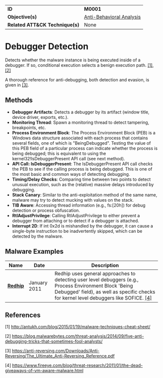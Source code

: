 |||
|---------|------------------------|
|**ID**|**M0001**|
|**Objective(s)**|[Anti-Behavioral Analysis](https://github.com/MBCProject/mbc-markdown/tree/master/anti-behavioral-analysis)|
|**Related ATT&CK Technique(s)**|None|


Debugger Detection
==================
Detects whether the malware instance is being executed inside of a debugger. If so, conditional execution selects a benign execution path. [[1]](#1), [[2]](#2)

A thorough reference for anti-debugging, both detection and evasion, is given in [[3]](#3).

Methods
-------
* **Debugger Artifacts**: Detects a debugger by its artifact (window title, device driver, exports, etc.).
* **Monitoring Thread**: Spawn a monitoring thread to detect tampering, breakpoints, etc.
* **Process Environment Block**: The Process Environment Block (PEB) is a Windows data structure associated with each process that contains several fields, one of which is "BeingDebugged". Testing the value of this PEB field of a particular process can indicate whether the process is being debugged; this is equivalent to using the kernel32!IsDebuggerPresent API call (see next method).
* **API Call: IsDebuggerPresent**: The IsDebuggerPresent API call checks the PEB to see if the calling process is being debugged. This is one of the most basic and common ways of detecting debugging.
* **Timing/Delay Checks**: Comparing time between two points to detect unusual execution, such as the (relative) massive delays introduced by debugging. 
* **Stack Canary**: Similar to the anti-exploitation method of the same name, malware may try to detect mucking with values on the stack.
* **TIB Aware**: Accessing thread information (e.g., fs:[20h]) for debug detection or process obfuscation.
* **RtlAdjustPrivilege**: Calling RtlAdjustPrivilege to either prevent a debugger from attaching or to detect if a debugger is attached.
* **Interrupt 2D**: If int 0x2d is mishandled by the debugger, it can cause a single-byte instruction to be inadvertently skipped, which can be detected by the malware.

Malware Examples
----------------
|Name|Date|Description|
|-----------------------------|--------|-----------------------------|
|[**Redhip**](https://github.com/MBCProject/mbc-markdown/tree/master/xample-malware/redhip.md) | January 2011 |Redhip uses general approaches to detecting user level debuggers (e.g., Process Environment Block 'Being Debugged' field), as well as specific checks for kernel level debuggers like SOFICE. [[4]](#4)|

References
----------
<a name="1">[1]</a> http://antukh.com/blog/2015/01/19/malware-techniques-cheat-sheet/ 

<a name="2">[2]</a> https://blog.malwarebytes.com/threat-analysis/2014/09/five-anti-debugging-tricks-that-sometimes-fool-analysts/

<a name="3">[3]</a> https://anti-reversing.com/Downloads/Anti-Reversing/The_Ultimate_Anti-Reversing_Reference.pdf

<a name="4">[4]</a> https://www.fireeye.com/blog/threat-research/2011/01/the-dead-giveaways-of-vm-aware-malware.html 
 
